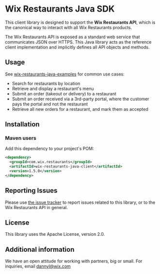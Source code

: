 # Wix Restaurants Java SDK
This client library is designed to support the **Wix Restaurants API**, which is the canonical way to interact with all Wix Restaurants products.

The Wix Restaurants API is exposed as a standard web service that communicates JSON over HTTPS. This Java library acts as the reference client implementation and implicitly defines all API objects and methods.

## Usage
See [wix-restaurants-java-examples](https://github.com/wix/wix-restaurants-java-sdk/tree/master/wix-restaurants-java-examples) for common use cases:
* Search for restaurants by location
* Retrieve and display a restaurant's menu
* Submit an order (takeout or delivery) to a restaurant
* Submit an order received via a 3rd-party portal, where the customer pays the portal and not the restaurant
* Retrieve all new orders for a restaurant, and mark them as accepted

## Installation
### Maven users

Add this dependency to your project's POM:

```xml
<dependency>
  <groupId>com.wix.restaurants</groupId>
  <artifactId>wix-restaurants-java-client</artifactId>
  <version>1.5.0</version>
</dependency>
```

## Reporting Issues

Please use [the issue tracker](https://github.com/wix/wix-restaurants-java-sdk/issues) to report issues related to this library, or to the Wix Restaurants API in general.

## License
This library uses the Apache License, version 2.0.

## Additional information
We have an open attitude for working with partners, big or small. For inquiries, email dannyl@wix.com
